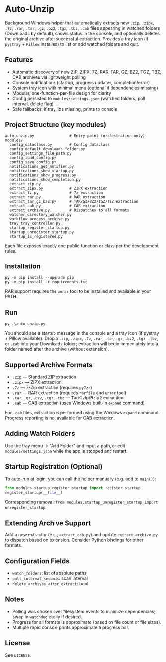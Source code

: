 # Auto-Unzip

Background Windows helper that automatically extracts new `.zip`, `.zipx`, `.7z`, `.rar`, `.tar`, `.gz`, `.bz2`, `.tgz`, `.tbz`, `.cab` files appearing in watched folders (Downloads by default), shows status in the console, and optionally deletes the original archive after successful extraction. Provides a tray icon (if `pystray` + `Pillow` installed) to list or add watched folders and quit.

## Features
* Automatic discovery of new ZIP, ZIPX, 7Z, RAR, TAR, GZ, BZ2, TGZ, TBZ, CAB archives via lightweight polling
* Console notifications (startup, progress updates, completion/error)
* System tray icon with minimal menu (optional if dependencies missing)
* Modular, one-function-per-file design for clarity
* Config persisted to `modules/settings.json` (watched folders, poll interval, delete flag)
* Safe fallbacks: if tray libs missing, prints to console

## Project Structure (key modules)
```
auto-unzip.py                # Entry point (orchestration only)
modules/
  config_dataclass.py        # Config dataclass
  config_default_downloads_folder.py
  config_settings_file_path.py
  config_load_config.py
  config_save_config.py
  notifications_get_notifier.py
  notifications_show_startup.py
  notifications_show_progress.py
  notifications_show_completion.py
  extract_zip.py
  extract_zipx.py            # ZIPX extraction
  extract_7z.py              # 7z extraction
  extract_rar.py             # RAR extraction
  extract_tar_gz_bz2.py      # TAR/GZ/BZ2/TGZ/TBZ extraction
  extract_cab.py             # CAB extraction
  extract_archive.py         # Dispatches to all formats
  watcher_directory_watcher.py
  workflow_process_archive.py
  tray_tray_controller.py
  startup_register_startup.py
  startup_unregister_startup.py
  startup_is_registered.py
```

Each file exposes exactly one public function or class per the development rules.

## Installation
```
py -m pip install --upgrade pip
py -m pip install -r requirements.txt
```

RAR support requires the `unrar` tool to be installed and available in your PATH.

## Run
```
py .\auto-unzip.py
```
You should see a startup message in the console and a tray icon (if pystray + Pillow available). Drop a `.zip`, `.zipx`, `.7z`, `.rar`, `.tar`, `.gz`, `.bz2`, `.tgz`, `.tbz`, or `.cab` into your Downloads folder; extraction will begin immediately into a folder named after the archive (without extension).
## Supported Archive Formats

* `.zip` — Standard ZIP extraction
* `.zipx` — ZIPX extraction
* `.7z` — 7-Zip extraction (requires `py7zr`)
* `.rar` — RAR extraction (requires `rarfile` and `unrar` tool)
* `.tar`, `.gz`, `.bz2`, `.tgz`, `.tbz` — Tar/Gzip/Bzip2 extraction
* `.cab` — CAB extraction (uses Windows built-in `expand` command)

For `.cab` files, extraction is performed using the Windows `expand` command. Progress reporting is not available for CAB extraction.

## Adding Watch Folders
Use the tray menu -> "Add Folder" and input a path, or edit `modules/settings.json` while the app is stopped and restart.

## Startup Registration (Optional)
To auto-run at login, you can call the helper manually (e.g. add to `main()`):
```python
from modules.startup_register_startup import register_startup
register_startup(__file__)
```
Corresponding removal: `from modules.startup_unregister_startup import unregister_startup`.

## Extending Archive Support
Add a new extractor (e.g., `extract_cab.py`) and update `extract_archive.py` to dispatch based on extension. Consider Python bindings for other formats.

## Configuration Fields
* `watch_folders`: list of absolute paths
* `poll_interval_seconds`: scan interval
* `delete_archives_after_extract`: bool

## Notes
* Polling was chosen over filesystem events to minimize dependencies; swap in `watchdog` easily if desired.
* Progress for all formats is approximate (based on file count or file sizes).
* Multiple rapid console prints approximate a progress bar.

## License
See `LICENSE`.
